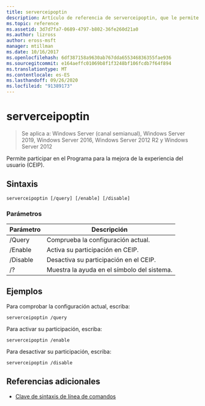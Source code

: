 ```yaml
---
title: serverceipoptin
description: Artículo de referencia de serverceipoptin, que le permite participar en el Programa para la mejora de la experiencia del usuario (CEIP).
ms.topic: reference
ms.assetid: 3d7d7fa7-0689-4797-b802-36fe260d21a0
ms.author: lizross
author: eross-msft
manager: mtillman
ms.date: 10/16/2017
ms.openlocfilehash: 6df387158a9630ab767dda655346836355fae936
ms.sourcegitcommit: e164aeffc01069b8f1f3248bf106fcdb7f64f894
ms.translationtype: MT
ms.contentlocale: es-ES
ms.lasthandoff: 09/26/2020
ms.locfileid: "91389173"
---
```

# <a name="serverceipoptin"></a>serverceipoptin

> Se aplica a: Windows Server (canal semianual), Windows Server 2019, Windows Server 2016, Windows Server 2012 R2 y Windows Server 2012

Permite participar en el Programa para la mejora de la experiencia del usuario (CEIP).

## <a name="syntax"></a>Sintaxis

```
serverceipoptin [/query] [/enable] [/disable]
```

### <a name="parameters"></a>Parámetros

| Parámetro | Descripción |
|--|--|
| /Query | Comprueba la configuración actual. |
| /Enable | Activa su participación en CEIP. |
| /Disable | Desactiva su participación en el CEIP. |
| /? | Muestra la ayuda en el símbolo del sistema. |

## <a name="examples"></a>Ejemplos

Para comprobar la configuración actual, escriba:

```
serverceipoptin /query
```

Para activar su participación, escriba:

```
serverceipoptin /enable
```

Para desactivar su participación, escriba:

```
serverceipoptin /disable
```

## <a name="additional-references"></a>Referencias adicionales

- [Clave de sintaxis de línea de comandos](command-line-syntax-key.md)
